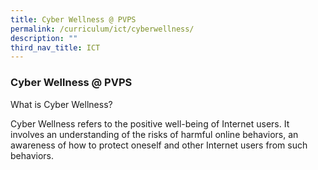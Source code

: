 ```yaml
---
title: Cyber Wellness @ PVPS
permalink: /curriculum/ict/cyberwellness/
description: ""
third_nav_title: ICT
---
```


### Cyber Wellness @ PVPS


<p align="justify">What is Cyber Wellness?

Cyber Wellness refers to the positive well-being of Internet users. It involves an understanding of the risks of harmful online behaviors, an awareness of how to protect oneself and other Internet users from such behaviors.</p>

